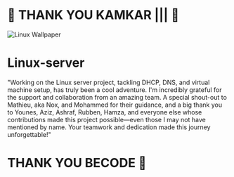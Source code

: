 # 🎉 THANK YOU KAMKAR ||| 🎉  


![Linux Wallpaper](https://imgs.search.brave.com/Qg6VN1BdF57EVsGK1Y4qvHdCZcjjyTa_T6FCy_HiKKY/rs:fit:860:0:0:0/g:ce/aHR0cHM6Ly93d3cu/bGludXgub3JnL2lt/YWdlcy9hZG1pbi1h/cHBhcmVsLWxpbnV4/b3JnLTMwMGMucG5n)



# Linux-server

"Working on the Linux server project, tackling DHCP, DNS, and virtual machine setup, has truly been a cool adventure. 
I'm incredibly grateful for the support and collaboration from an amazing team. 
A special shout-out to Mathieu, aka Nox, and Mohammed for their guidance, and a big thank you to Younes, Aziz, Ashraf, Rubben, Hamza, and everyone else whose contributions made this project possible—even those I may not have mentioned by name. 
Your teamwork and dedication made this journey unforgettable!"

# THANK YOU BECODE 🚀
